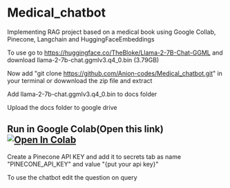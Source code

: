 # Medical_chatbot
Implementing RAG project based on a medical book using Google Collab, Pinecone, Langchain and HuggingFaceEmbeddings

To use go to https://huggingface.co/TheBloke/Llama-2-7B-Chat-GGML and download llama-2-7b-chat.ggmlv3.q4_0.bin (3.79GB)

Now add "git clone https://github.com/Anion-codes/Medical_chatbot.git" in your terminal or dowwnload the zip file and extract

Add llama-2-7b-chat.ggmlv3.q4_0.bin to docs folder

Upload the docs folder to google drive

## Run in Google Colab(Open this link) [![Open In Colab](https://colab.research.google.com/assets/colab-badge.svg)](https://github.com/Anion-codes/Medical_chatbot/blob/main/Chatbot.ipynb)


Create a Pinecone API KEY and add it to secrets tab as name "PINECONE_API_KEY" and value "{put your api key}"

To use the chatbot edit the question on query
